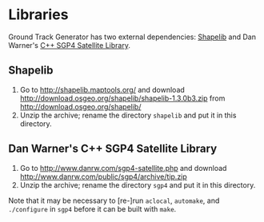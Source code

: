 # Libraries

Ground Track Generator has two external dependencies: [Shapelib](http://shapelib.maptools.org/) and Dan Warner's [C++ SGP4 Satellite Library](http://www.danrw.com/sgp4-satellite.php).

## Shapelib

1. Go to <http://shapelib.maptools.org/> and download <http://download.osgeo.org/shapelib/shapelib-1.3.0b3.zip> from <http://download.osgeo.org/shapelib/>
2. Unzip the archive; rename the directory `shapelib` and put it in this directory.

## Dan Warner's C++ SGP4 Satellite Library

1. Go to <http://www.danrw.com/sgp4-satellite.php> and download <http://www.danrw.com/public/sgp4/archive/tip.zip>
2. Unzip the archive; rename the directory `sgp4` and put it in this directory.

Note that it may be necessary to [re-]run `aclocal`, `automake`, and `./configure` in `sgp4` before it can be built with `make`.
